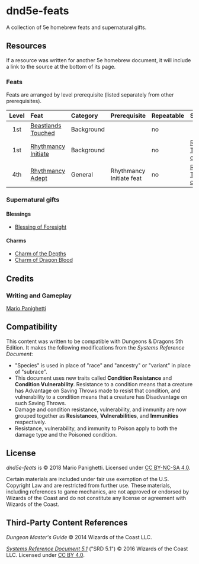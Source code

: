# dnd5e-feats

 A collection of 5e homebrew feats and supernatural gifts.

## Resources

If a resource was written for another 5e homebrew document, it will include a link to the source at the bottom of its page.

### Feats

Feats are arranged by level prerequisite (listed separately from other prerequisites).

| Level | Feat | Category | Prerequisite | Repeatable | Source |
|:-:|:-|:-|:-|:-|:-|
| 1st | [Beastlands Touched](feats/beastlands-touched.md) | Background | | no | |
| 1st | [Rhythmancy Initiate](feats/rhythmancy-initiate.md) | Background | | no | [Rhythmancy: The Magic of Music](https://github.com/mpanighetti/dnd5e-rhythmancy) |
| 4th | [Rhythmancy Adept](feats/rhythmancy-adept.md) | General | Rhythmancy Initiate feat | no | [Rhythmancy: The Magic of Music](https://github.com/mpanighetti/dnd5e-rhythmancy) |

### Supernatural gifts

#### Blessings

- [Blessing of Foresight](supernatural-gifts/blessings/blessing-of-foresight.md)

#### Charms

- [Charm of the Depths](supernatural-gifts/charms/charm-of-the-depths.md)
- [Charm of Dragon Blood](supernatural-gifts/charms/charm-of-dragon-blood.md)

## Credits

### Writing and Gameplay

[Mario Panighetti](https://mario.panighetti.net)

## Compatibility

This content was written to be compatible with Dungeons & Dragons 5th Edition. It makes the following modifications from the _Systems Reference Document_:

- "Species" is used in place of "race" and "ancestry" or "variant" in place of "subrace".
- This document uses new traits called **Condition Resistance** and **Condition Vulnerability**. Resistance to a condition means that a creature has Advantage on Saving Throws made to resist that condition, and vulnerability to a condition means that a creature has Disadvantage on such Saving Throws.
- Damage and condition resistance, vulnerability, and immunity are now grouped together as **Resistances**, **Vulnerabilities**, and **Immunities** respectively.
- Resistance, vulnerability, and immunity to Poison apply to both the damage type and the Poisoned condition.

## License

_dnd5e-feats_ is © 2018 Mario Panighetti. Licensed under [CC BY-NC-SA 4.0](https://creativecommons.org/licenses/by-nc-sa/4.0/legalcode).

Certain materials are included under fair use exemption of the U.S. Copyright Law and are restricted from further use. These materials, including references to game mechanics, are not approved or endorsed by Wizards of the Coast and do not constitute any license or agreement with Wizards of the Coast.

## Third-Party Content References

_Dungeon Master's Guide_ © 2014 Wizards of the Coast LLC.

_[Systems Reference Document 5.1](https://dnd.wizards.com/resources/systems-reference-document)_ ("SRD 5.1") © 2016 Wizards of the Coast LLC. Licensed under [CC BY 4.0](https://creativecommons.org/licenses/by/4.0/legalcode).
